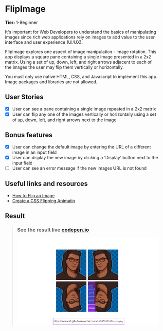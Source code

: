 # FlipImage

**Tier:** 1-Beginner

It's important for Web Developers to understand the basics of manipulating
images since rich web applications rely on images to add value to the user
interface and user experience (UI/UX).

FlipImage explores one aspect of image manipulation - image rotation. This
app displays a square pane containing a single image presented in a 2x2
matrix. Using a set of up, down, left, and right arrows adjacent to each
of the images the user may flip them vertically or horizontally.

You must only use native HTML, CSS, and Javascript to implement this app.
Image packages and libraries are not allowed.

## User Stories

- [x] User can see a pane containing a single image repeated in a 2x2 matrix
- [x] User can flip any one of the images vertically or horizontally using a set of up, down, left, and right arrows next to the image

## Bonus features

- [x] User can change the default image by entering the URL of a different image in an input field
- [x] User can display the new image by clicking a 'Display' button next to the input field
- [ ] User can see an error message if the new images URL is not found

## Useful links and resources

- [How to Flip an Image](https://www.w3schools.com/howto/howto_css_flip_image.asp)
- [Create a CSS Flipping Animatin](https://davidwalsh.name/css-flip)

## Result

> ### See the result live [codepen.io](https://codepen.io/apsampaio/full/BaoRPWd)
>
> [![codepen.io](https://github.com/apsampaio/App-Ideas-Challenge/blob/master/Beginner/FlipImage/src/img/prev.png?raw=true)](https://codepen.io/apsampaio/full/BaoRPWd)
